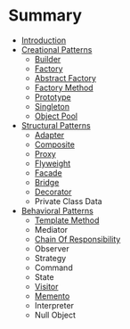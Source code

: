 # Summary

* [Introduction](README.md)
* [Creational Patterns](chapter1.md)
  * [Builder](chapter1/builder.md)
  * [Factory](chapter1/factory.md)
  * [Abstract Factory](chapter1/abstract-factory.md)
  * [Factory Method](chapter1/factory-method.md)
  * [Prototype](chapter1/prototype.md)
  * [Singleton](chapter1/singleton.md)
  * [Object Pool](chapter1/object-pool.md)
* [Structural Patterns](structural-patterns.md)
  * [Adapter](structural-patterns/adapter.md)
  * [Composite](structural-patterns/composite.md)
  * [Proxy](structural-patterns/proxy.md)
  * [Flyweight](structural-patterns/flyweight.md)
  * [Facade](structural-patterns/facade.md)
  * [Bridge](structural-patterns/bridge.md)
  * [Decorator](structural-patterns/decorator.md)
  * Private Class Data
* [Behavioral Patterns](behavioral-patterns.md)
  * [Template Method](behavioral-patterns/template-method.md)
  * Mediator
  * [Chain Of Responsibility](behavioral-patterns/chain-of-responsibility.md)
  * Observer
  * Strategy
  * Command
  * State
  * [Visitor](behavioral-patterns/visitor.md)
  * [Memento](behavioral-patterns/memento.md)
  * Interpreter
  * Null Object

